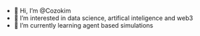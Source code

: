 - 👋 Hi, I’m @Cozokim
- 👀 I’m interested in data science, artifical inteligence and web3
- 🌱 I’m currently learning agent based simulations
